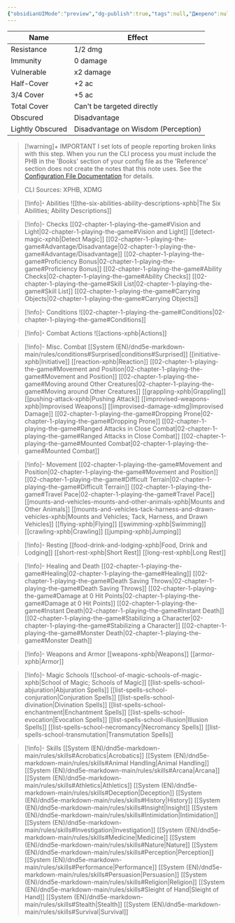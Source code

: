 ```yaml
---
{"obsidianUIMode":"preview","dg-publish":true,"tags":null,"Джерело":null,"Автор":null,"Редактор":null,"permalink":"/1-dm-toolkit/dn-d5e-side-screen-2024/","dgPassFrontmatter":true}
---
```





| Name             | Effect                              |
| ---------------- | ----------------------------------- |
| Resistance       | 1/2 dmg                             |
| Immunity         | 0 damage                            |
| Vulnerable       | x2 damage                           |
| Half-Cover       | +2 ac                               |
| 3/4 Cover        | +5 ac                               |
| Total Cover      | Can't be targeted directly          |
| Obscured         | Disadvantage                        |
| Lightly Obscured | Disadvantage on Wisdom (Perception) |

> [!warning]+ IMPORTANT
> I set lots of people reporting broken links with this step. When you run the CLI process you must include the PHB in the 'Books' section of your config file as the 'Reference' section does not create the notes that this note uses. See the [Configuration File Documentation](https://github.com/ebullient/ttrpg-convert-cli/blob/main/docs/configuration.md) for details.
> 
> CLI Sources: XPHB, XDMG

> [!info]- Abilities
> ![[the-six-abilities-ability-descriptions-xphb\|The Six Abilities; Ability Descriptions]]

> [!info]- Checks
> [[02-chapter-1-playing-the-game#Vision and Light\|02-chapter-1-playing-the-game#Vision and Light]]
> [[detect-magic-xphb\|Detect Magic]]
> [[02-chapter-1-playing-the-game#Advantage/Disadvantage\|02-chapter-1-playing-the-game#Advantage/Disadvantage]]
> [[02-chapter-1-playing-the-game#Proficiency Bonus\|02-chapter-1-playing-the-game#Proficiency Bonus]]
> [[02-chapter-1-playing-the-game#Ability Checks\|02-chapter-1-playing-the-game#Ability Checks]]
> [[02-chapter-1-playing-the-game#Skill List\|02-chapter-1-playing-the-game#Skill List]]
> [[02-chapter-1-playing-the-game#Carrying Objects\|02-chapter-1-playing-the-game#Carrying Objects]]

> [!info]- Conditions
> ![[02-chapter-1-playing-the-game#Conditions\|02-chapter-1-playing-the-game#Conditions]]

> [!info]- Combat Actions
> ![[actions-xphb\|Actions]]

> [!info]- Misc. Combat
> [[System (EN)/dnd5e-markdown-main/rules/conditions#Surprised\|conditions#Surprised]]
> [[initiative-xphb\|Initiative]]
> [[reaction-xphb\|Reaction]]
> [[02-chapter-1-playing-the-game#Movement and Position\|02-chapter-1-playing-the-game#Movement and Position]]
> [[02-chapter-1-playing-the-game#Moving around Other Creatures\|02-chapter-1-playing-the-game#Moving around Other Creatures]]
> [[grappling-xphb\|Grappling]]
> [[pushing-attack-xphb\|Pushing Attack]]
> [[improvised-weapons-xphb\|Improvised Weapons]]
> [[improvised-damage-xdmg\|Improvised Damage]]
> [[02-chapter-1-playing-the-game#Dropping Prone\|02-chapter-1-playing-the-game#Dropping Prone]]
> [[02-chapter-1-playing-the-game#Ranged Attacks in Close Combat\|02-chapter-1-playing-the-game#Ranged Attacks in Close Combat]]
> [[02-chapter-1-playing-the-game#Mounted Combat\|02-chapter-1-playing-the-game#Mounted Combat]]

> [!info]- Movement
> [[02-chapter-1-playing-the-game#Movement and Position\|02-chapter-1-playing-the-game#Movement and Position]]
> [[02-chapter-1-playing-the-game#Difficult Terrain\|02-chapter-1-playing-the-game#Difficult Terrain]]
> [[02-chapter-1-playing-the-game#Travel Pace\|02-chapter-1-playing-the-game#Travel Pace]]
> [[mounts-and-vehicles-mounts-and-other-animals-xphb\|Mounts and Other Animals]]
> [[mounts-and-vehicles-tack-harness-and-drawn-vehicles-xphb\|Mounts and Vehicles; Tack, Harness, and Drawn Vehicles]]
> [[flying-xphb\|Flying]]
> [[swimming-xphb\|Swimming]]
> [[crawling-xphb\|Crawling]]
> [[jumping-xphb\|Jumping]]

> [!info]- Resting
> [[food-drink-and-lodging-xphb\|Food, Drink and Lodging]]
> [[short-rest-xphb\|Short Rest]]
> [[long-rest-xphb\|Long Rest]]

> [!info]- Healing and Death
> [[02-chapter-1-playing-the-game#Healing\|02-chapter-1-playing-the-game#Healing]]
> [[02-chapter-1-playing-the-game#Death Saving Throws\|02-chapter-1-playing-the-game#Death Saving Throws]]
> [[02-chapter-1-playing-the-game#Damage at 0 Hit Points\|02-chapter-1-playing-the-game#Damage at 0 Hit Points]]
> [[02-chapter-1-playing-the-game#Instant Death\|02-chapter-1-playing-the-game#Instant Death]]
> [[02-chapter-1-playing-the-game#Stabilizing a Character\|02-chapter-1-playing-the-game#Stabilizing a Character]]
> [[02-chapter-1-playing-the-game#Monster Death\|02-chapter-1-playing-the-game#Monster Death]]

> [!info]- Weapons and Armor
> [[weapons-xphb\|Weapons]]
> [[armor-xphb\|Armor]]


> [!info]- Magic Schools
> ![[school-of-magic-schools-of-magic-xphb\|School of Magic; Schools of Magic]]
> [[list-spells-school-abjuration\|Abjuration Spells]]
> [[list-spells-school-conjuration\|Conjuration Spells]]
> [[list-spells-school-divination\|Divination Spells]]
> [[list-spells-school-enchantment\|Enchantment Spells]]
> [[list-spells-school-evocation\|Evocation Spells]]
> [[list-spells-school-illusion\|Illusion Spells]]
> [[list-spells-school-necromancy\|Necromancy Spells]]
> [[list-spells-school-transmutation\|Transmutation Spells]]

> [!info]- Skills
> [[System (EN)/dnd5e-markdown-main/rules/skills#Acrobatics\|Acrobatics]]
> [[System (EN)/dnd5e-markdown-main/rules/skills#Animal Handling\|Animal Handling]]
> [[System (EN)/dnd5e-markdown-main/rules/skills#Arcana\|Arcana]]
> [[System (EN)/dnd5e-markdown-main/rules/skills#Athletics\|Athletics]]
> [[System (EN)/dnd5e-markdown-main/rules/skills#Deception\|Deception]]
> [[System (EN)/dnd5e-markdown-main/rules/skills#History\|History]]
> [[System (EN)/dnd5e-markdown-main/rules/skills#Insight\|Insight]]
> [[System (EN)/dnd5e-markdown-main/rules/skills#Intimidation\|Intimidation]]
> [[System (EN)/dnd5e-markdown-main/rules/skills#Investigation\|Investigation]]
> [[System (EN)/dnd5e-markdown-main/rules/skills#Medicine\|Medicine]]
> [[System (EN)/dnd5e-markdown-main/rules/skills#Nature\|Nature]]
> [[System (EN)/dnd5e-markdown-main/rules/skills#Perception\|Perception]]
> [[System (EN)/dnd5e-markdown-main/rules/skills#Performance\|Performance]]
> [[System (EN)/dnd5e-markdown-main/rules/skills#Persuasion\|Persuasion]]
> [[System (EN)/dnd5e-markdown-main/rules/skills#Religion\|Religion]]
> [[System (EN)/dnd5e-markdown-main/rules/skills#Sleight of Hand\|Sleight of Hand]]
> [[System (EN)/dnd5e-markdown-main/rules/skills#Stealth\|Stealth]]
> [[System (EN)/dnd5e-markdown-main/rules/skills#Survival\|Survival]]